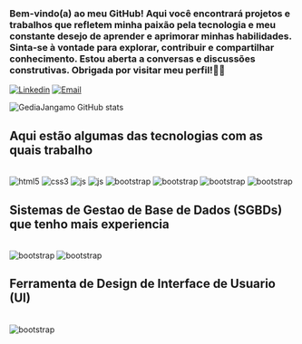 ### Bem-vindo(a) ao meu GitHub! Aqui você encontrará projetos e trabalhos que refletem minha paixão pela tecnologia e meu constante desejo de aprender e aprimorar minhas habilidades. Sinta-se à vontade para explorar, contribuir e compartilhar conhecimento. Estou aberta a conversas e discussões construtivas. Obrigada por visitar meu perfil!👩‍💻

[![Linkedin](https://img.shields.io/badge/LinkedIn-0077B5?style=for-the-badge&logo=linkedin&logoColor=white)](linkedin.com/in/gedia-jangamo-25752b213/)
[![Email](https://img.shields.io/badge/Gmail-D14836?style=for-the-badge&logo=gmail&logoColor=white)](mailto:gedyahgennyfah@gmail.com)

![GediaJangamo GitHub stats](https://github-readme-stats.vercel.app/api?username=GediaJangamo&show_icons=true&theme=radical)

## Aqui estão algumas das tecnologias com as quais trabalho

<div style="display:inline_block"><br/>
    <img align="center "alt="html5" src="https://img.shields.io/badge/HTML5-E34F26?style=for-the-badge&logo=html5&logoColor=white"/>
   <img align="center "alt="css3" src="https://img.shields.io/badge/CSS3-1572B6?style=for-the-badge&logo=css3&logoColor=white"/>
 <img align="center "alt="js" src="https://img.shields.io/badge/PHP-777BB4?style=for-the-badge&logo=php&logoColor=white"/>
<img align="center "alt="js" src="https://img.shields.io/badge/JavaScript-F7DF1E?style=for-the-badge&logo=javascript&logoColor=black"/>
<img align="center "alt="bootstrap" src="https://img.shields.io/badge/Bootstrap-563D7C?style=for-the-badge&logo=bootstrap&logoColor=white"/>
<img align="center "alt="bootstrap" src="https://img.shields.io/badge/Spring-6DB33F?style=for-the-badge&logo=spring&logoColor=white"/>
<img align="center "alt="bootstrap" src="https://img.shields.io/badge/Tailwind_CSS-38B2AC?style=for-the-badge&logo=tailwind-css&logoColor=white"/>
<img align="center "alt="bootstrap" src="https://img.shields.io/badge/Python-14354C?style=for-the-badge&logo=python&logoColor=white"/>
</div>



## Sistemas de Gestao de Base de Dados (SGBDs) que tenho mais experiencia

<div style="display:inline_block"><br/>
    <img align="center "alt="bootstrap" src="https://img.shields.io/badge/MySQL-005C84?style=for-the-badge&logo=mysql&logoColor=white"/>
    <img align="center "alt="bootstrap" src="https://img.shields.io/badge/Oracle-F80000?style=for-the-badge&logo=Oracle&logoColor=white"/>
</div>

## Ferramenta de Design de Interface de Usuario (UI)
<div style="display:inline_block"><br/>
    <img align="center "alt="bootstrap" src="https://img.shields.io/badge/Figma-F24E1E?style=for-the-badge&logo=figma&logoColor=white"/>
</div>
